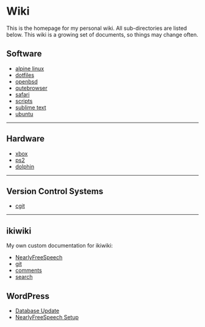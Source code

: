 # Wiki

This is the homepage for my personal wiki. All sub-directories are listed below. This wiki is a growing set of documents, so things may change often.

## Software

* [alpine linux](/wiki/alpine-linux)
* [dotfiles](/wiki/dotfiles)
* [openbsd](/wiki/openbsd)
* [qutebrowser](/wiki/qutebrowser)
* [safari](wiki/safari)
* [scripts](wiki/scripts)
* [sublime text](/wiki/sublime-text)
* [ubuntu](wiki/ubuntu)

---

## Hardware

* [xbox](/wiki/xbox)
* [ps2](/wiki/ps2)
* [dolphin](/wiki/dolphin)

---

## Version Control Systems

* [cgit](/wiki/cgit)

---

## ikiwiki

My own custom documentation for ikiwiki:

* [NearlyFreeSpeech](/ikiwiki/NearlyFreeSpeech)
* [git](/ikiwiki/git)
* [comments](/ikiwiki/comments)
* [search](/ikiwiki/search)

## WordPress

* [Database Update](/wiki/wordpress/database_update)
* [NearlyFreeSpeech Setup](/wiki/wordpress/NearlyFreeSpeech_Setup)
